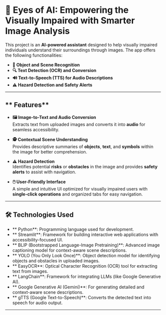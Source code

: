# 🌟  Eyes of AI: Empowering the Visually Impaired with Smarter Image Analysis

This project is an **AI-powered assistant** designed to help visually impaired individuals understand their surroundings through images. The app offers the following functionalities:  

- **🎯 Object and Scene Recognition**  
- **🔍 Text Detection (OCR) and Conversion**  
- **🔊 Text-to-Speech (TTS) for Audio Descriptions**  
- **⚠️ Hazard Detection and Safety Alerts**  

---

## ** Features**  

- **🖼️ Image-to-Text and Audio Conversion**  
  Extracts text from uploaded images and converts it into **audio** for seamless accessibility.  

- **🕵️ Contextual Scene Understanding**  
  Provides descriptive summaries of **objects**, **text**, and **symbols** within the image for better comprehension.  

- **⚠️ Hazard Detection**  
  Identifies potential **risks** or **obstacles** in the image and provides **safety alerts** to assist with navigation.  

- **🖱️ User-Friendly Interface**  
  A simple and intuitive UI optimized for visually impaired users with **single-click operations** and organized tabs for easy navigation.  

---

## **🛠️ Technologies Used**  

- ** Python**: Programming language used for development.  
- ** Streamlit**: Framework for building interactive web applications with accessibility-focused UI.  
- ** BLIP (Bootstrapped Language-Image Pretraining)**: Advanced image captioning model for context-aware scene descriptions.  
- ** YOLO (You Only Look Once)**: Object detection model for identifying objects and obstacles in uploaded images.  
- ** EasyOCR**: Optical Character Recognition (OCR) tool for extracting text from images.  
- ** LangChain**: Framework for integrating LLMs (like Google Generative AI).  
- ** Google Generative AI (Gemini)**: For generating detailed and context-aware scene descriptions.  
- ** gTTS (Google Text-to-Speech)**: Converts the detected text into speech for audio output.  

---


